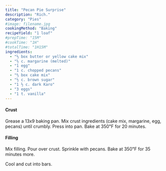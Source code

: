 ```yaml
---
title: "Pecan Pie Surprise"
description: "Rich."
category: "Pies"
#image: filename.jpg
cookingMethod: "Baking"
recipeYield: "1 loaf"
#prepTime: "15M"
#cookTime: "1H"
#totalTime: "1H15M"
ingredients:
  - "⅓ box butter or yellow cake mix"
  - "½ c. margarine (melted)"
  - "1 egg"
  - "1 c. chopped pecans"
  - "⅔ box cake mix"
  - "½ c. brown sugar"
  - "1 ½ c. dark Karo"
  - "3 eggs"
  - "1 t. vanilla"
---
```


#### Crust

Grease a 13x9 baking pan.
Mix crust ingredients (cake mix, margarine, egg, pecans) until crumbly. Press into pan.
Bake at 350℉ for 20 minutes.

#### Filling

Mix filling. Pour over crust.
Sprinkle with pecans.
Bake at 350℉ for 35 minutes more.

Cool and cut into bars.
